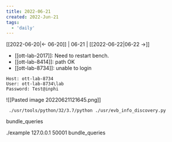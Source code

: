 ```yaml
---
title: 2022-06-21
created: 2022-Jun-21
tags:
  - 'daily'
---
```


[[2022-06-20|<- 06-20]] | 06-21 | [[2022-06-22|06-22 ->]]

- [[ott-lab-2017]]: Need to restart bench.
- [[ott-lab-8414]]: path OK
- [[ott-lab-8734]]: unable to login
```
Host: ott-lab-8734
User: ott-lab-8734\lab
Password: Test@inphi
```

![[Pasted image 20220621121645.png]]

```
 ./usr/tools/python/32/3.7/python ./usr/evb_info_discovery.py
```
bundle_queries

 ./example 127.0.0.1 50001 bundle_queries